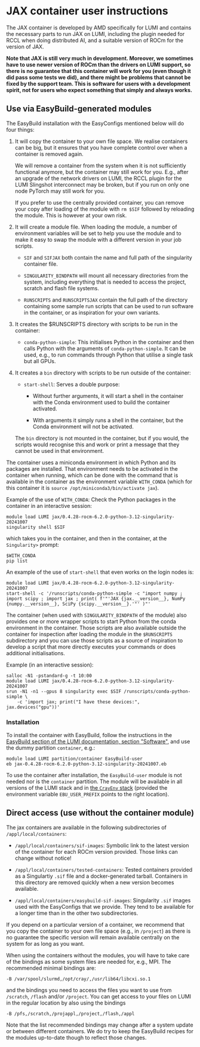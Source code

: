 # JAX container user instructions

The JAX container is developed by AMD specifically for LUMI and contains the
necessary parts to run JAX on LUMI, including the plugin needed for RCCL when
doing distributed AI, and a suitable version of ROCm for the version of JAX.

**Note that JAX is still very much in development. Moreover, we sometimes have
to use newer version of ROCm than the drivers on LUMI support, so there is no
guarantee that this container will work for you (even though it did pass some
tests we did), and there might be problems that cannot be fixed by the
support team. This is software for users with a development spirit, not
for users who expect something that simply and always works.**


## Use via EasyBuild-generated modules

The EasyBuild installation with the EasyConfigs mentioned below will do four things:

1.  It will copy the container to your own file space. We realise containers can be
    big, but it ensures that you have complete control over when a container is
    removed again.
    
    We will remove a container from the system when it is not sufficiently functional
    anymore, but the container may still work for you. E.g., after an upgrade of the 
    network drivers on LUMI, the RCCL plugin for the LUMI Slingshot interconnect may be broken,
    but if you run on only one node PyTorch may still work for you.

    If you prefer to use the centrally provided container, you can remove your copy 
    after loading of the module with `rm $SIF` followed by reloading the module. This
    is however at your own risk. 

2.  It will create a module file. 
    When loading the module, a number of environment variables will
    be set to help you use the module and to make it easy to swap the module with a
    different version in your job scripts.
    
    -   `SIF` and `SIFJAX` both contain the name and full path of the singularity
        container file.
        
    -   `SINGULARITY_BINDPATH` will mount all necessary directories from the system,
        including everything that is needed to access the project, scratch and flash
        file systems.
        
    -   `RUNSCRIPTS` and `RUNSCRIPTSJAX` contain the full path of the directory
        containing some sample run scripts that can be used to run software in the 
        container, or as inspiration for your own variants.
        
3.  It creates the $RUNSCRIPTS directory with scripts to be run in the container:

    -   `conda-python-simple`: This initialises Python in the container and then calls Python
        with the arguments of `conda-python-simple`. It can be used, e.g., to run commands
        through Python that utilise a single task but all GPUs.
        
4.  It creates a `bin` directory with scripts to be run outside of the container:

    -   `start-shell`: Serves a double purpose:
    
        -   Without further arguments, it will start a shell in the container with 
            the Conda environment used to build the container activated.
            
        -   With arguments it simply runs a shell in the container, but the Conda 
            environment will not be activated.
            
    The `bin` directory is not mounted in the container, but if you would, the 
    scripts would recognise this and work or print a message that they cannot 
    be used in that environment.

The container uses a miniconda environment in which Python and its packages are installed.
That environment needs to be activated in the container when running, which can be done
with the command that is available in the container as the environment variable
`WITH_CONDA` (which for this container it is
`source /opt/miniconda3/bin/activate jax`).

Example of the use of `WITH_CONDA`: Check the Python packages in the container
in an interactive session:

```
module load LUMI jax/0.4.28-rocm-6.2.0-python-3.12-singularity-20241007
singularity shell $SIF
```

which takes you in the container, and then in the container, at the `Singularity>` 
prompt:

```
$WITH_CONDA
pip list
```

An example of the use of `start-shell` that even works on the login nodes is:

```
module load LUMI jax/0.4.28-rocm-6.2.0-python-3.12-singularity-20241007
start-shell -c '/runscripts/conda-python-simple -c "import numpy ; import scipy ; import jax ; print( f'"'JAX {jax.__version__}, NumPy {numpy.__version__}, SciPy {scipy.__version__}.'"' )"'
```

The container (when used with `SINGULARITY_BINDPATH` of the module) also provides
one or more wrapper scripts to start Python from the
conda environment in the container. Those scripts are also available outside the 
container for inspection after loading the module in the 
`$RUNSCRIPTS` subdirectory and you can use those scripts as a source
of inspiration to develop a script that more directly executes your commands or
does additional initialisations.

Example (in an interactive session):

```
salloc -N1 -pstandard-g -t 10:00
module load LUMI jax/0.4.28-rocm-6.2.0-python-3.12-singularity-20241007
srun -N1 -n1 --gpus 8 singularity exec $SIF /runscripts/conda-python-simple \
    -c 'import jax; print("I have these devices:", jax.devices("gpu"))'
```


### Installation

To install the container with EasyBuild, follow the instructions in the
[EasyBuild section of the LUMI documentation, section "Software"](https://docs.lumi-supercomputer.eu/software/installing/easybuild/),
and use the dummy partition `container`, e.g.:

```
module load LUMI partition/container EasyBuild-user
eb jax-0.4.28-rocm-6.2.0-python-3.12-singularity-20241007.eb
```

To use the container after installation, the `EasyBuild-user` module is not needed nor
is the `container` partition. The module will be available in all versions of the LUMI stack
and in [the `CrayEnv` stack](https://docs.lumi-supercomputer.eu/runjobs/lumi_env/softwarestacks/#crayenv)
(provided the environment variable `EBU_USER_PREFIX` points to the right location).


## Direct access (use without the container module)

The jax containers are available in the following subdirectories of `/appl/local/containers`:

-   `/appl/local/containers/sif-images`: Symbolic link to the latest version of the container
    for each ROCm version provided. Those links can change without notice!

-   `/appl/local/containers/tested-containers`: Tested containers provided as a Singulartiy `.sif` file
    and a docker-generated tarball. Containers in this directory are removed quickly when a new version
    becomes available.

-   `/appl/local/containers/easybuild-sif-images`: Singularity `.sif` images used with the EasyConfigs
    that we provide. They tend to be available for a longer time than in the other two subdirectories.

If you depend on a particular version of a container, we recommend that you copy the container to
your own file space (e.g., in `/project`) as there is no guarantee the specific version will remain
available centrally on the system for as long as you want.

When using the containers without the modules, you will have to take care of the bindings as some
system files are needed for, e.g., MPI. The recommended minimal bindings are:

```
-B /var/spool/slurmd,/opt/cray/,/usr/lib64/libcxi.so.1
```

and the bindings you need to access the files you want to use from `/scratch`, `/flash` and/or `/project`.
You can get access to your files on LUMI in the regular location by also using the bindings

```
-B /pfs,/scratch,/projappl,/project,/flash,/appl
```

Note that the list recommended bindings may change after a system update or between 
different containers. We do try to keep the EasyBuild recipes for the modules 
up-to-date though to reflect those changes.

